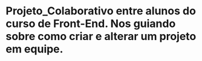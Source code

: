# Projeto_Colaborativo entre alunos do curso de Front-End. Nos guiando sobre como criar e alterar um projeto em equipe.
